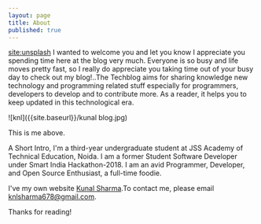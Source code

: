 ```yaml
---
layout: page
title: About
published: true
---
```

[site:unsplash](https://github.com/Knlsharma/blog/blob/gh-pages/joshua-earle-1794-unsplash.jpg)
I wanted to welcome you and let you know I appreciate you spending time here at the blog very much.  Everyone is so busy and life moves pretty fast,  so I really do appreciate you taking time out of your busy day to check out my blog!..The Techblog aims for sharing knowledge new technology and programming related stuff especially for programmers, developers to develop and to contribute more. As a reader, it helps you to keep updated in this technological era.

![knl]({{site.baseurl}}/kunal blog.jpg)

This is me above.

A Short Intro, I'm a third-year undergraduate student at JSS Academy of Technical Education, Noida. I am a former Student Software Developer under Smart India Hackathon-2018. I am an avid Programmer, Developer, and Open Source Enthusiast, a full-time foodie.

I've my own website [Kunal Sharma](https://knlsharma.github.io/ "Kunal Sharma").To contact me, please email [knlsharma678@gmail.com]("knlsharma678@gmail.com").

Thanks for reading!
